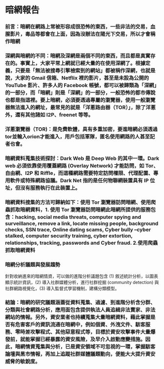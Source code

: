 # 暗網報告
### 前言：暗網在網路上常被形容成很恐怖的東西，一些非法的交易，血腥影片，毒品等都會在上面，因為沒辦法在陽光下交易，所以才會稱作暗網

### 深網與暗網的不同：暗網及深網是兩個不同的東西，而且都是真實存在的。事實上，大家平常上網就已經大量的在使用深網了。根據定義，只要是「無法被搜尋引擎檢索到的網站」都被稱作深網，也就是說，大家的 Gmail 信箱、Netflix 裡的影片，甚至是未設為公開的 YouTube 影片、許多人的 Facebook 帳號，都可以被歸類為「深網」的一部分，而「暗網」則是「深網」的一部分，一般恐怖的都市傳說也都是指這裡。要上暗網，必須要透過專屬的瀏覽器，使用一般瀏覽器無法進入的網址，最常見的就是「洋蔥路由器（TOR）」，除了洋蔥外，還有其他諸如 I2P、freenet 等等。

### 洋蔥瀏覽器（TOR)：是免費軟體，具有多重加密，要進暗網必須透過tor並輸入orion才能進入，用戶包括軍隊，匿名使用網路的人甚至記者也會。

### 暗網資料蒐集技術探討：Dark Web 是 Deep Web 的其中一環。Dark web 必須依靠使用覆蓋網路 (Overlay Network) 才能訪問，如 Tor、自由網、I2P 和 Riffle，而這種網路需要特定訪問權限、代理配置、專用軟件或特殊網路協議。Dark Net 指的是任何物聯網裝置具有 IP 位址，但沒有服務執行在此裝置上。

### 暗網資料搜集的方法可歸納如下：使用 Tor 瀏覽器訪問暗網、使用爬蟲抓取暗網資料，1. 使用 Tor 瀏覽器訪問暗網此暗網所提供的服務包含：hacking, social media threats, computer spying and surveillance, remove a link, locate missing people, background checks, SSN trace, Online dating scams, Cyber bully –cyber stalked, computer security training, cyber extortion, relationships, tracking, passwords and Cyber fraud. 2.使用爬蟲抓取暗網資料

###  暗網分析議題與發展趨勢 
針對收納進來的暗網情資，可以做的進階分析議題包含 (1) 敘述統計分析，以圖表顯示統計資訊，(2) 導入社群媒體分析，進行社群挖掘 (community detection) 與社群網路視覺化，(3) 導入監督式學習機制，建構分類模型。

###  結論：暗網的研究議題涵蓋從資料蒐集、過濾、到進階分析含分群、分類與社會網路分析，應用面包含提供執法人員追緝非法賣家、非法網站的情報。另外，資安業者也持續蒐集大量暗網資料，藉此掌握是否有危害客戶的資訊流通在暗網中，例如個資、外洩文件、駭客服務、零時差攻擊程式、其他惡意程式等，目標於資安攻擊事件大量爆發前，就能掌握已經暴露的資安風險，及早介入啟動應變措施。因此，暗網情資蒐集與分析，已是資安領域不可忽視的一環，掌握駭客論壇與黑市情報，再加上追蹤社群媒體議題動向，便能大大提升資安威脅的敏銳度。
 
